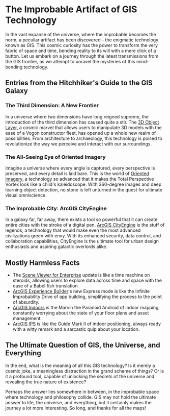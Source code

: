 # The Improbable Artifact of GIS Technology

In the vast expanse of the universe, where the improbable becomes the norm, a peculiar artifact has been discovered - the enigmatic technology known as GIS. This cosmic curiosity has the power to transform the very fabric of space and time, bending reality to its will with a mere click of a button. Let us embark on a journey through the latest transmissions from the GIS frontier, as we attempt to unravel the mysteries of this mind-bending technology.

## Entries from the Hitchhiker's Guide to the GIS Galaxy

### The Third Dimension: A New Frontier

In a universe where two dimensions have long reigned supreme, the introduction of the third dimension has caused quite a stir. The [3D Object Layer](https://www.esri.com/arcgis-blog/products/arcgis-online/3d-gis/3d-object-layer-a-comprehensive-overview/), a cosmic marvel that allows users to manipulate 3D models with the ease of a Vogon constructor fleet, has opened up a whole new realm of possibilities. From architecture to archaeology, this technology is poised to revolutionize the way we perceive and interact with our surroundings.

### The All-Seeing Eye of Oriented Imagery

Imagine a universe where every angle is captured, every perspective is preserved, and every detail is laid bare. This is the world of [Oriented Imagery](https://www.esri.com/arcgis-blog/products/arcgis/imagery/whats-new-in-oriented-imagery-november-2024/), a technology so advanced that it makes the Total Perspective Vortex look like a child's kaleidoscope. With 360-degree images and deep learning object detection, no stone is left unturned in the quest for ultimate visual omniscience.

### The Improbable City: ArcGIS CityEngine

In a galaxy far, far away, there exists a tool so powerful that it can create entire cities with the stroke of a digital pen. [ArcGIS CityEngine](https://www.esri.com/arcgis-blog/products/city-engine/announcements/whats-new-in-arcgis-cityengine-november-2024/) is the stuff of legends, a technology that would make even the most advanced civilizations green with envy. With its enhanced security, data control, and collaboration capabilities, CityEngine is the ultimate tool for urban design enthusiasts and aspiring galactic overlords alike.

## Mostly Harmless Facts

- The [Scene Viewer for Enterprise](https://www.esri.com/arcgis-blog/products/arcgis-enterprise/3d-gis/whats-new-in-scene-viewer-november-2024/) update is like a time machine on steroids, allowing users to explore data across time and space with the ease of a Babel fish translation.
- [ArcGIS Experience Builder](https://www.esri.com/arcgis-blog/products/experience-builder/announcements/whats-new-in-arcgis-experience-builder-november-2024/)'s new Express mode is like the Infinite Improbability Drive of app building, simplifying the process to the point of absurdity.
- [ArcGIS Indoors](https://www.esri.com/arcgis-blog/products/arcgis-indoors/indoor-gis/whats-new-in-arcgis-indoors-november-2024/) is the Marvin the Paranoid Android of indoor mapping, constantly worrying about the state of your floor plans and asset management.
- [ArcGIS IPS](https://www.esri.com/arcgis-blog/products/arcgis-ips/indoor-gis/whats-new-in-arcgis-ips-november-2024/) is like the Guide Mark II of indoor positioning, always ready with a witty remark and a sarcastic quip about your location.

## The Ultimate Question of GIS, the Universe, and Everything

In the end, what is the meaning of all this GIS technology? Is it merely a cosmic joke, a meaningless distraction in the grand scheme of things? Or is it a profound tool, capable of unlocking the secrets of the universe and revealing the true nature of existence?

Perhaps the answer lies somewhere in between, in the improbable space where technology and philosophy collide. GIS may not hold the ultimate answer to life, the universe, and everything, but it certainly makes the journey a lot more interesting. So long, and thanks for all the maps!
